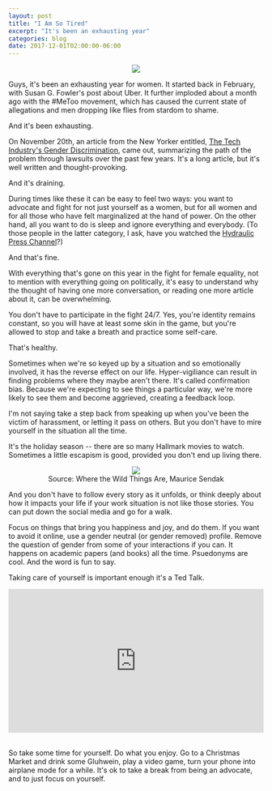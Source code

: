 ```yaml
---
layout: post
title: "I Am So Tired"
excerpt: "It's been an exhausting year"
categories: blog
date: 2017-12-01T02:00:00-06:00
---
```


<center><figure>
<img src="http://i44.tinypic.com/6sf4hv.jpg">
</figure></center>

Guys, it's been an exhausting year for women.  It started back in February, with Susan G. Fowler's post about Uber.  It further imploded about a month ago with the #MeToo movement, which has caused the current state of allegations and men dropping like flies from stardom to shame.

And it's been exhausting.

On November 20th, an article from the New Yorker entitled, <a href="https://www.newyorker.com/magazine/2017/11/20/the-tech-industrys-gender-discrimination-problem">The Tech Industry's Gender Discrimination</a>, came out, summarizing the path of the problem through lawsuits over the past few years.  It's a long article, but it's well written and thought-provoking.

And it's draining.

During times like these it can be easy to feel two ways: you want to advocate and fight for not just yourself as a women, but for all women and for all those who have felt marginalized at the hand of power.  On the other hand, all you want to do is sleep and ignore everything and everybody.  (To those people in the latter category, I ask, have you watched the <a href="https://www.youtube.com/channel/UCcMDMoNu66_1Hwi5-MeiQgw">Hydraulic Press Channel</a>?)

And that's fine.

With everything that's gone on this year in the fight for female equality, not to mention with everything going on politically, it's easy to understand why the thought of having one more conversation, or reading one more article about it, can be overwhelming.

You don't have to participate in the fight 24/7.  Yes, you're identity remains constant, so you will have at least some skin in the game, but you're allowed to stop and take a breath and practice some self-care.

That's healthy.

Sometimes when we're so keyed up by a situation and so emotionally involved, it has the reverse effect on our life.  Hyper-vigiliance can result in finding problems where they maybe aren't there.  It's called confirmation bias.  Because we're expecting to see things a particular way, we're more likely to see them and become aggrieved, creating a feedback loop.

I'm not saying take a step back from speaking up when you've been the victim of harassment, or letting it pass on others.  But you don't have to mire yourself in the situation all the time.

It's the holiday season -- there are so many Hallmark movies to watch.  Sometimes a little escapism is good, provided you don't end up living there.

<center><figure>
<img src ="http://78.media.tumblr.com/5347c1250edc26a8fce5d72cfe8fc610/tumblr_inline_nl0pvcKIk81s2oeji.jpg">
<figcaption>Source: Where the Wild Things Are, Maurice Sendak</figcaption>
</figure></center>

And you don't have to follow every story as it unfolds, or think deeply about how it impacts your life if your work situation is not like those stories.  You can put down the social media and go for a walk.

Focus on things that bring you happiness and joy, and do them.  If you want to avoid it online, use a gender neutral (or gender removed) profile.  Remove the question of gender from some of your interactions if you can.  It happens on academic papers (and books) all the time.  Psuedonyms are cool.  And the word is fun to say.

Taking care of yourself is important enough it's a Ted Talk. 

<div style="max-width:854px"><div style="position:relative;height:0;padding-bottom:56.25%"><iframe src="https://embed.ted.com/talks/guy_winch_the_case_for_emotional_hygiene" width="854" height="480" style="position:absolute;left:0;top:0;width:100%;height:100%" frameborder="0" scrolling="no" allowfullscreen></iframe></div></div><br>

So take some time for yourself.  Do what you enjoy.  Go to a Christmas Market and drink some Gluhwein, play a video game, turn your phone into airplane mode for a while.  It's ok to take a break from being an advocate, and to just focus on yourself.